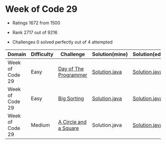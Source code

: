 # Week of Code 29

* Ratings
 1672 from 1500

* Rank
 2717 out of 9216

* Challenges
 0 solved perfectly out of 4 attempted


| Domain          | Difficulty |Challenge | Solution(mine) | Solution(editor) | Score |
| --------------- | ---------- | -------- | -------------- | ---------------- | ----- |
| Week of Code 29 | Easy       | [Day of The Programmer](https://www.hackerrank.com/contests/w29/challenges/day-of-the-programmer)  | [Solution.java](src/mine/dayoftheprogrammer/Solution.java) | [Solution.java](src/editor/dayoftheprogrammer/Solution.java?ts=4) | 7.80/10 |
| Week of Code 29 | Easy       | [Big Sorting](https://www.hackerrank.com/contests/w29/challenges/big-sorting)  | [Solution.java](src/mine/bigsorting/Solution.java) | [Solution.java](src/editor/bigsorting/Solution.java?ts=4) | 13.60/20 |
| Week of Code 29 | Medium     | [A Circle and a Square](https://www.hackerrank.com/contests/w29/challenges/a-circle-and-a-square)  | Solution.java | [Solution.java](src/editor/circleandsquare/Solution.java?ts=4) | 0/30 |
